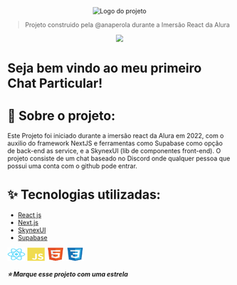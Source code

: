 <p align="center">
  <img alt="Logo do projeto" width="150px" src="https://www.alura.com.br/assets/img/imersoes/react/imersao-react-logo.1594044142.svg" />
</p>

> Projeto construido pela @anaperola durante a Imersão React da Alura

<p align="center">
  <img src="https://github.com/AnaPerola/Matrix-Chat/tree/main/src/public/chat_sharks.gif"/>
</p>


# Seja bem vindo ao meu primeiro Chat Particular!

# 💬 Sobre o projeto:

Este Projeto foi iniciado durante a imersão react da Alura em 2022, com o auxilio do framework NextJS e ferramentas como Supabase como opção de back-end as service, 
e a SkynexUI (lib de componentes front-end). O projeto consiste de um chat baseado no Discord onde qualquer pessoa que possui uma conta com o github pode entrar.

# ✨ Tecnologias utilizadas:

- [React js](https://pt-br.reactjs.org/)
- [Next.js](https://nextjs.org/)
- [SkynexUI](https://skynexui.dev/)
- [Supabase](https://github.com/supabase/supabase)

<div>
 <img align="center" alt="Ana-React" height="30" width="40" src="https://raw.githubusercontent.com/devicons/devicon/master/icons/react/react-original.svg">
 <img align="center" alt="Ana-Js" height="30" width="40" src="https://raw.githubusercontent.com/devicons/devicon/master/icons/javascript/javascript-plain.svg">
 <img align="center" alt="Ana-HTML" height="30" width="40" src="https://raw.githubusercontent.com/devicons/devicon/master/icons/html5/html5-original.svg">
 <img align="center" alt="Ana-CSS" height="30" width="40" src="https://raw.githubusercontent.com/devicons/devicon/master/icons/css3/css3-original.svg">
</div>

##### ⭐ Marque esse projeto com uma estrela
